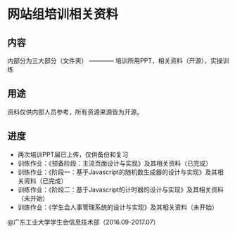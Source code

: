 # 网站组培训相关资料

## 内容
内部分为三大部分（文件夹） ———— 培训所用PPT，相关资料（开源），实操训练 

## 用途
资料仅供内部人员参考，所有资源来源皆为开源。

## 进度
* 两次培训PPT届已上传，仅供备份和复习
* 训练作业：《预备阶段：主流页面设计与实现》及其相关资料（已完成）
* 训练作业：《阶段一：基于Javascript的随机数生成器的设计与实现》及其相关资料（已完成）
* 训练作业：《阶段二：基于Javascript的计时器的设计与实现》及其相关资料（未开始）
* 训练作业：《学生会人事管理系统的设计与实现》及其相关资料（未开始）

@广东工业大学学生会信息技术部（2016.09-2017.07）